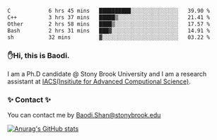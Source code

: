<!--START_SECTION:waka-->

```txt
C            6 hrs 45 mins   ██████████░░░░░░░░░░░░░░░   39.90 %
C++          3 hrs 37 mins   █████▒░░░░░░░░░░░░░░░░░░░   21.41 %
Other        2 hrs 58 mins   ████▒░░░░░░░░░░░░░░░░░░░░   17.57 %
Bash         2 hrs 31 mins   ███▓░░░░░░░░░░░░░░░░░░░░░   14.91 %
sh           32 mins         ▓░░░░░░░░░░░░░░░░░░░░░░░░   03.22 %
```

<!--END_SECTION:waka-->

### ✋Hi, this is Baodi. 

I am a Ph.D candidate @ Stony Brook University and I am a research assistant at [IACS(Insitiute for Advanced Computional Science)](https://iacs.stonybrook.edu/).

### ✨ Contact ✨

You can contact me by [Baodi.Shan@stonybrook.edu](mailto:Baodi.Shan@stonybrook.edu)

[![Anurag's GitHub stats](https://github-readme-stats.vercel.app/api?username=lwshanbd&theme=jolly&show_icons=true&count_private=true&include_all_commits=true)](https://github.com/anuraghazra/github-readme-stats)



<!--
**lwshanbd/lwshanbd** is a ✨ _special_ ✨ repository because its `README.md` (this file) appears on your GitHub profile.

Here are some ideas to get you started:

- 🔭 I’m currently working on ...
- 🌱 I’m currently learning ...
- 👯 I’m looking to collaborate on ...
- 🤔 I’m looking for help with ...
- 💬 Ask me about ...
- 📫 How to reach me: ...
- 😄 Pronouns: ...
- ⚡ Fun fact: ...
-->
